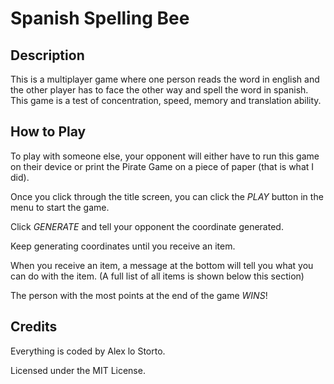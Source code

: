 # Spanish Spelling Bee #

## Description ##

This is a multiplayer game where one person reads the word in english and the other player has to face the other way and spell the word in spanish. This game is a test of concentration, speed, memory and translation ability.

## How to Play ##

To play with someone else, your opponent will either have to run this game on their device or print the Pirate Game on a piece of paper (that is what I did).

Once you click through the title screen, you can click the *PLAY* button in the menu to start the game.

Click *GENERATE* and tell your opponent the coordinate generated.

Keep generating coordinates until you receive an item.

When you receive an item, a message at the bottom will tell you what you can do with the item.
(A full list of all items is shown below this section)

The person with the most points at the end of the game *WINS*!


## Credits ##

Everything is coded by Alex lo Storto.

Licensed under the MIT License.
